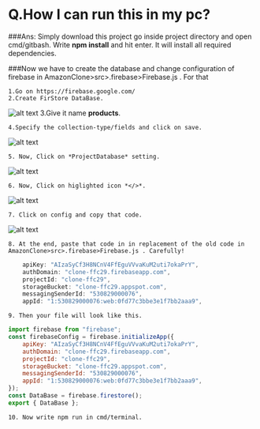 # Q.How I can run this in my pc?

###Ans:
Simply download this project go inside project directory and open cmd/gitbash. Write **npm install** and hit enter. It will install all required dependencies.

###Now we have to create the database and change configuration of firebase in AmazonClone>src>.firebase>Firebase.js . For that

    1.Go on https://firebase.google.com/
    2.Create FirStore DataBase.

![alt text](https://www.linkpicture.com/q/click-create-database.jpg "AbubarShf")
3.Give it name **products**.

    4.Specify the collection-type/fields and click on save.

![alt text](https://i.ibb.co/hMMPqXV/add-specific-fields.jpg "AbubakarShf")

    5. Now, Click on *ProjectDatabase* setting.

![alt text](https://i.ibb.co/2cxg62q/config-settings.jpg "AbubakarShf")

    6. Now, Click on higlighted icon *</>*.

![alt text](https://i.ibb.co/XDzt4Jm/crate-web-App.jpg "AbubakarShf")

    7. Click on config and copy that code.

![alt text](https://i.ibb.co/wyQcbjn/647764.jpg "AbubakarShf")

    8. At the end, paste that code in in replacement of the old code in AmazonClone>src>.firebase>Firebase.js . Carefully!

```javascript
    apiKey: "AIzaSyCf3H8NCnV4FfEguVVvaKuM2uti7okaPrY",
    authDomain: "clone-ffc29.firebaseapp.com",
    projectId: "clone-ffc29",
    storageBucket: "clone-ffc29.appspot.com",
    messagingSenderId: "530829000076",
    appId: "1:530829000076:web:0fd77c3bbe3e1f7bb2aaa9",
```

    9. Then your file will look like this.

```javascript
import firebase from "firebase";
const firebaseConfig = firebase.initializeApp({
    apiKey: "AIzaSyCf3H8NCnV4FfEguVVvaKuM2uti7okaPrY",
    authDomain: "clone-ffc29.firebaseapp.com",
    projectId: "clone-ffc29",
    storageBucket: "clone-ffc29.appspot.com",
    messagingSenderId: "530829000076",
    appId: "1:530829000076:web:0fd77c3bbe3e1f7bb2aaa9",
});
const DataBase = firebase.firestore();
export { DataBase };
```

    10. Now write npm run in cmd/terminal.
